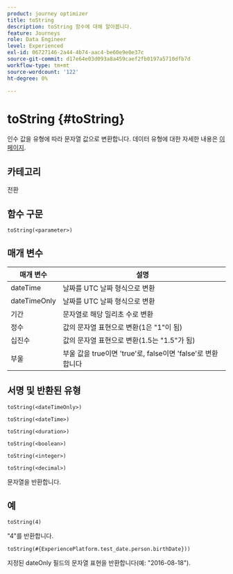 ```yaml
---
product: journey optimizer
title: toString
description: toString 함수에 대해 알아봅니다.
feature: Journeys
role: Data Engineer
level: Experienced
exl-id: 06727146-2a44-4b74-aac4-be60e9e0e37c
source-git-commit: d17e64e03d093a8a459caef2fb0197a5710dfb7d
workflow-type: tm+mt
source-wordcount: '122'
ht-degree: 0%

---
```


# toString {#toString}

인수 값을 유형에 따라 문자열 값으로 변환합니다. 데이터 유형에 대한 자세한 내용은 [이 페이지](../expression/data-types.md).

## 카테고리

전환

## 함수 구문

`toString(<parameter>)`

## 매개 변수

| 매개 변수 | 설명 |
|--- |--- |
| dateTime | 날짜를 UTC 날짜 형식으로 변환 |
| dateTimeOnly | 날짜를 UTC 날짜 형식으로 변환 |
| 기간 | 문자열로 해당 밀리초 수로 변환 |
| 정수 | 값의 문자열 표현으로 변환(1은 &quot;1&quot;이 됨) |
| 십진수 | 값의 문자열 표현으로 변환(1.5는 &quot;1.5&quot;가 됨) |
| 부울 | 부울 값을 true이면 &#39;true&#39;로, false이면 &#39;false&#39;로 변환합니다 |

## 서명 및 반환된 유형

`toString(<dateTimeOnly>)`

`toString(<dateTime>)`

`toString(<duration>)`

`toString(<boolean>)`

`toString(<integer>)`

`toString(<decimal>)`

문자열을 반환합니다.

## 예

`toString(4)`

&quot;4&quot;를 반환합니다.

`toString(#{ExperiencePlatform.test_date.person.birthDate}))`

지정된 dateOnly 필드의 문자열 표현을 반환합니다(예: &quot;2016-08-18&quot;).
